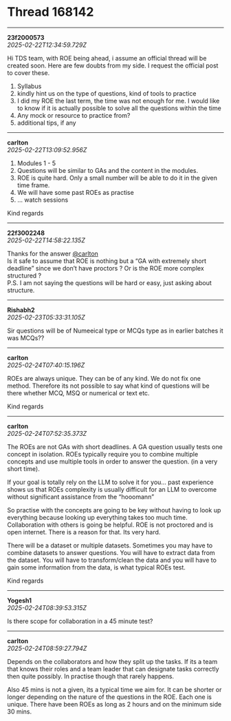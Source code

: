 # Thread 168142


---
**23f2000573**  
*2025-02-22T12:34:59.729Z*


Hi TDS team, with ROE being ahead, i assume an official thread will be created soon. Here are few doubts from my side. I request the official post to cover these.

  1. Syllabus
  2. kindly hint us on the type of questions, kind of tools to practice
  3. I did my ROE the last term, the time was not enough for me. I would like to know if it is actually possible to solve all the questions within the time
  4. Any mock or resource to practice from?
  5. additional tips, if any




---
**carlton**  
*2025-02-22T13:09:52.956Z*


1. Modules 1 - 5
  2. Questions will be similar to GAs and the content in the modules.
  3. ROE is quite hard. Only a small number will be able to do it in the given time frame.
  4. We will have some past ROEs as practise
  5. … watch sessions



Kind regards




---
**22f3002248**  
*2025-02-22T14:58:22.135Z*


Thanks for the answer [@carlton](/u/carlton)  
Is it safe to assume that ROE is nothing but a “GA with extremely short deadline” since we don’t have proctors ? Or is the ROE more complex structured ?  
P.S. I am not saying the questions will be hard or easy, just asking about structure.




---
**Rishabh2**  
*2025-02-23T05:33:31.105Z*


Sir questions will be of Numeeical type or MCQs type as in earlier batches it was MCQs??




---
**carlton**  
*2025-02-24T07:40:15.196Z*


ROEs are always unique. They can be of any kind. We do not fix one method. Therefore its not possible to say what kind of questions will be there whether MCQ, MSQ or numerical or text etc.

Kind regards




---
**carlton**  
*2025-02-24T07:52:35.373Z*


The ROEs are not GAs with short deadlines. A GA question usually tests one concept in isolation. ROEs typically require you to combine multiple concepts and use multiple tools in order to answer the question. (in a very short time).

If your goal is totally rely on the LLM to solve it for you… past experience shows us that ROEs complexity is usually difficult for an LLM to overcome without significant assistance from the “hooomann” 

So practise with the concepts are going to be key without having to look up everything because looking up everything takes too much time. Collaboration with others is going be helpful. ROE is not proctored and is open internet. There is a reason for that. Its very hard.

There will be a dataset or multiple datasets. Sometimes you may have to combine datasets to answer questions. You will have to extract data from the dataset. You will have to transform/clean the data and you will have to gain some information from the data, is what typical ROEs test.

Kind regards




---
**Yogesh1**  
*2025-02-24T08:39:53.315Z*


Is there scope for collaboration in a 45 minute test?




---
**carlton**  
*2025-02-24T08:59:27.794Z*


Depends on the collaborators and how they split up the tasks. If its a team that knows their roles and a team leader that can designate tasks correctly then quite possibly. In practise though that rarely happens.

Also 45 mins is not a given, its a typical time we aim for. It can be shorter or longer depending on the nature of the questions in the ROE. Each one is unique. There have been ROEs as long as 2 hours and on the minimum side 30 mins.


